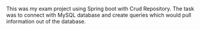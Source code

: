 This was my exam project using Spring boot with Crud Repository. 
The task was to connect with MySQL database and create queries which would pull information out of the database.
